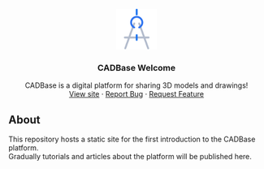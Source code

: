 <!-- PROJECT LOGO -->
<br/>
<div align="center">
  <a href="https://gitlab.com/cadbase/cdbs-app">
    <img src="./images/favicon.png" alt="Logo" width="80">
  </a>

  <h3>CADBase Welcome</h3>

  <p>
    CADBase is a digital platform for sharing 3D models and drawings!
    <br/>
    <a href="https://cadbase.rs">View site</a>
    ·
    <a href="https://gitlab.com/cadbase/cdbs-app/issues">Report Bug</a>
    ·
    <a href="https://gitlab.com/cadbase/cdbs-app/issues">Request Feature</a>
  </p>
</div>


<!-- ABOUT -->
## About

This repository hosts a static site for the first introduction to the CADBase platform.  
Gradually tutorials and articles about the platform will be published here.
